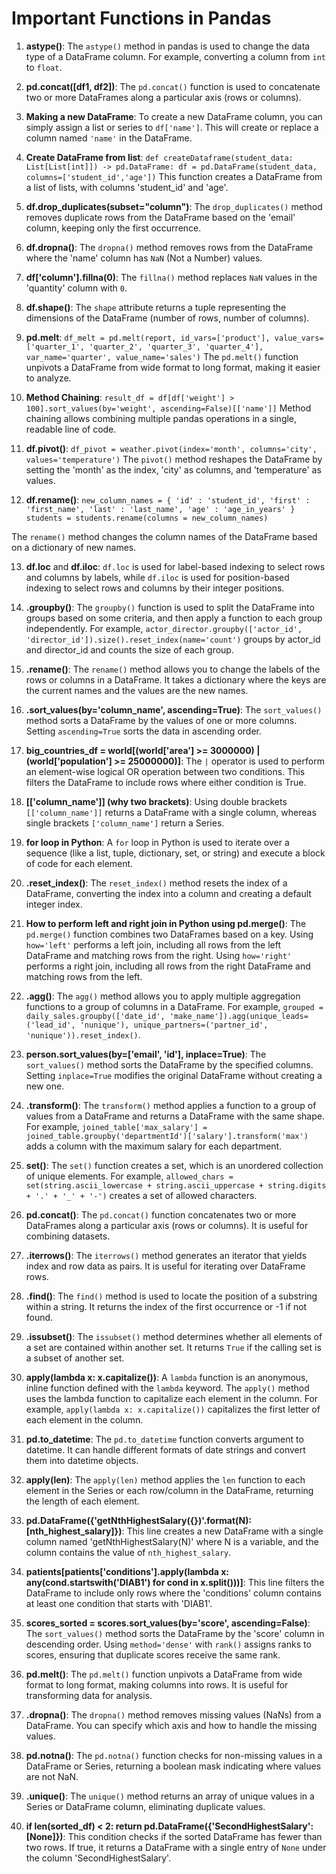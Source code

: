# Important Functions in Pandas

1. **astype()**:
The `astype()` method in pandas is used to change the data type of a DataFrame column. For
example, converting a column from `int` to `float`.
   
2. **pd.concat([df1, df2])**:
The `pd.concat()` function is used to concatenate two or more DataFrames along a particular axis
(rows or columns).
   
3. **Making a new DataFrame**:
To create a new DataFrame column, you can simply assign a list or series to `df['name']`. This
will create or replace a column named `'name'` in the DataFrame.
   
4. **Create DataFrame from list**:
`def createDataframe(student_data: List[List[int]]) -> pd.DataFrame:
df = pd.DataFrame(student_data, columns=['student_id','age'])`
This function creates a DataFrame from a list of lists, with columns 'student_id' and 'age'.
   
5. **df.drop_duplicates(subset="column")**:
The `drop_duplicates()` method removes duplicate rows from the DataFrame based on the 'email'
column, keeping only the first occurrence.

6. **df.dropna()**:
The `dropna()` method removes rows from the DataFrame where the 'name' column has `NaN` (Not a Number) values.

7. **df['column'].fillna(0)**:
The `fillna()` method replaces `NaN` values in the 'quantity' column with `0`.

8. **df.shape()**:
The `shape` attribute returns a tuple representing the dimensions of the DataFrame (number of rows, number of columns).

9. **pd.melt**:
`df_melt = pd.melt(report, id_vars=['product'], value_vars=['quarter_1', 'quarter_2', 'quarter_3', 'quarter_4'],
    var_name='quarter', value_name='sales')`
The `pd.melt()` function unpivots a DataFrame from wide format to long format, making it easier to analyze.
  
10. **Method Chaining**:
`result_df = df[df['weight'] > 100].sort_values(by='weight', ascending=False)[['name']]`
Method chaining allows combining multiple pandas operations in a single, readable line of code.

11. **df.pivot()**:
`df_pivot = weather.pivot(index='month', columns='city', values='temperature')`
The `pivot()` method reshapes the DataFrame by setting the 'month' as the index, 'city' as columns, and 'temperature' as values.

12. **df.rename()**:
`new_column_names = {
    'id' : 'student_id',
    'first' : 'first_name',
    'last' : 'last_name',
    'age' : 'age_in_years'
}
students = students.rename(columns = new_column_names)`

The `rename()` method changes the column names of the DataFrame based on a dictionary of new names.

13. **df.loc** and **df.iloc**:
`df.loc` is used for label-based indexing to select rows and columns by labels, while `df.iloc` is used for position-based indexing to select rows and columns by their integer positions.

14. **.groupby()**:
The `groupby()` function is used to split the DataFrame into groups based on some criteria, and then apply a function to each group independently. For example, `actor_director.groupby(['actor_id', 'director_id']).size().reset_index(name='count')` groups by actor_id and director_id and counts the size of each group.

15. **.rename()**:
The `rename()` method allows you to change the labels of the rows or columns in a DataFrame. It takes a dictionary where the keys are the current names and the values are the new names.

16. **.sort_values(by='column_name', ascending=True)**:
The `sort_values()` method sorts a DataFrame by the values of one or more columns. Setting `ascending=True` sorts the data in ascending order.

17. **big_countries_df = world[(world['area'] >= 3000000) | (world['population'] >= 25000000)]**:
The `|` operator is used to perform an element-wise logical OR operation between two conditions. This filters the DataFrame to include rows where either condition is True.

18. **[['column_name']] (why two brackets)**:
Using double brackets `[['column_name']]` returns a DataFrame with a single column, whereas single brackets `['column_name']` return a Series.

19. **for loop in Python**:
A `for` loop in Python is used to iterate over a sequence (like a list, tuple, dictionary, set, or string) and execute a block of code for each element.

20. **.reset_index()**:
The `reset_index()` method resets the index of a DataFrame, converting the index into a column and creating a default integer index.

21. **How to perform left and right join in Python using pd.merge()**:
The `pd.merge()` function combines two DataFrames based on a key. Using `how='left'` performs a left join, including all rows from the left DataFrame and matching rows from the right. Using `how='right'` performs a right join, including all rows from the right DataFrame and matching rows from the left.

22. **.agg()**:
The `agg()` method allows you to apply multiple aggregation functions to a group of columns in a DataFrame. For example, `grouped = daily_sales.groupby(['date_id', 'make_name']).agg(unique_leads=('lead_id', 'nunique'), unique_partners=('partner_id', 'nunique')).reset_index()`.

23. **person.sort_values(by=['email', 'id'], inplace=True)**:
The `sort_values()` method sorts the DataFrame by the specified columns. Setting `inplace=True` modifies the original DataFrame without creating a new one.

24. **.transform()**:
The `transform()` method applies a function to a group of values from a DataFrame and returns a DataFrame with the same shape. For example, `joined_table['max_salary'] = joined_table.groupby('departmentId')['salary'].transform('max')` adds a column with the maximum salary for each department.

25. **set()**:
The `set()` function creates a set, which is an unordered collection of unique elements. For example, `allowed_chars = set(string.ascii_lowercase + string.ascii_uppercase + string.digits + '.' + '_' + '-')` creates a set of allowed characters.

26. **pd.concat()**:
The `pd.concat()` function concatenates two or more DataFrames along a particular axis (rows or columns). It is useful for combining datasets.

27. **.iterrows()**:
The `iterrows()` method generates an iterator that yields index and row data as pairs. It is useful for iterating over DataFrame rows.

28. **.find()**:
The `find()` method is used to locate the position of a substring within a string. It returns the index of the first occurrence or -1 if not found.

29. **.issubset()**:
The `issubset()` method determines whether all elements of a set are contained within another set. It returns `True` if the calling set is a subset of another set.

30. **apply(lambda x: x.capitalize())**:
A `lambda` function is an anonymous, inline function defined with the `lambda` keyword. The `apply()` method uses the lambda function to capitalize each element in the column. For example, `apply(lambda x: x.capitalize())` capitalizes the first letter of each element in the column.

31. **pd.to_datetime**:
The `pd.to_datetime` function converts argument to datetime. It can handle different formats of date strings and convert them into datetime objects.

32. **apply(len)**:
The `apply(len)` method applies the `len` function to each element in the Series or each row/column in the DataFrame, returning the length of each element.

33. **pd.DataFrame({'getNthHighestSalary({})'.format(N): [nth_highest_salary]})**:
This line creates a new DataFrame with a single column named 'getNthHighestSalary(N)' where N is a variable, and the column contains the value of `nth_highest_salary`.

34. **patients[patients['conditions'].apply(lambda x: any(cond.startswith('DIAB1') for cond in x.split()))]**:
This line filters the DataFrame to include only rows where the 'conditions' column contains at least one condition that starts with 'DIAB1'.

35. **scores_sorted = scores.sort_values(by='score', ascending=False)**:
The `sort_values()` method sorts the DataFrame by the 'score' column in descending order. Using `method='dense'` with `rank()` assigns ranks to scores, ensuring that duplicate scores receive the same rank.

36. **pd.melt()**:
The `pd.melt()` function unpivots a DataFrame from wide format to long format, making columns into rows. It is useful for transforming data for analysis.

37. **.dropna()**:
The `dropna()` method removes missing values (NaNs) from a DataFrame. You can specify which axis and how to handle the missing values.

38. **pd.notna()**:
The `pd.notna()` function checks for non-missing values in a DataFrame or Series, returning a boolean mask indicating where values are not NaN.

39. **.unique()**:
The `unique()` method returns an array of unique values in a Series or DataFrame column, eliminating duplicate values.

40. **if len(sorted_df) < 2: return pd.DataFrame({'SecondHighestSalary': [None]})**:
This condition checks if the sorted DataFrame has fewer than two rows. If true, it returns a DataFrame with a single entry of `None` under the column 'SecondHighestSalary'.   
